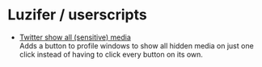 # Luzifer / userscripts

- [Twitter show all (sensitive) media](https://github.com/Luzifer/userscripts/raw/master/twitter-sensitive-show.user.js)  
  Adds a button to profile windows to show all hidden media on just one click instead of having to click every button on its own.
